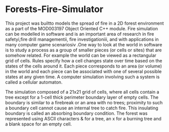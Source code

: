 # Forests-Fire-Simulator

This project was builtto models the spread of fire in a 2D forest environment as a part of the MOD003197 Object Oriented C++ module. Fire simulation can be modelled in software and is an important area of research in fire safetyi,fire drill managementii, fire investigationiii, and with applications in many computer
game scenariosiv .One way to look at the world in software is to study a process as a group of smaller pieces (or cells or sites) that are somehow related. For example the world can be viewed as a rectangular grid of cells. Rules specify how a cell changes state over time based on the states of the
cells around it. Each piece corresponds to an area (or volume) in the world and each piece can be associated with one of several possible states at any given time. A computer simulation involving such a system is called a cellular automaton. 

The simulation composed of a 21x21 grid of cells, where all cells contain a tree except for a 1-cell thick perimeter boundary layer of empty cells. The boundary is similar to a firebreak or an area with no trees; proximity to such a boundary cell cannot cause an internal tree to catch fire. This insulating boundary is called an absorbing boundary condition. The forest was represented using ASCII characters & for a tree, an x for a burning tree and a blank space for an empty cell.
